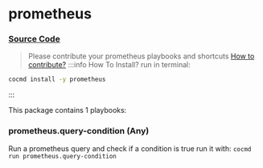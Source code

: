 # prometheus
### [ Source Code ](https://github.com/cocmd/hub/tree/master/packages/prometheus)
> Please contribute your prometheus playbooks and shortcuts
> [How to contribute?](https://cocmd.org/docs/contributing)
:::info How To Install?
run in terminal:
```bash
cocmd install -y prometheus
```
:::


This package contains 1 playbooks:

### prometheus.query-condition (Any)
Run a prometheus query and check if a condition is true
run it with: `cocmd run prometheus.query-condition`




